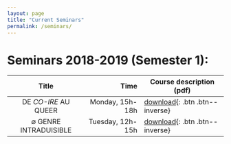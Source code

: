 ```yaml
---
layout: page
title: "Current Seminars"
permalink: /seminars/
---
```


# Seminars 2018-2019 (Semester 1):

| Title | Time | Course description (pdf) |
| :---: | ---: | --- |
| DE *CO-IRE* AU QUEER  | Monday, 15h-18h | [download](pdf/CoursGARNIERsemestre1_coire.pdf){: .btn .btn--inverse} |
| ∅ GENRE INTRADUISIBLE | Tuesday, 12h-15h | [download](pdf/CoursGARNIERsemestre1_Genre_intraduisible.pdf){: .btn .btn--inverse} |
